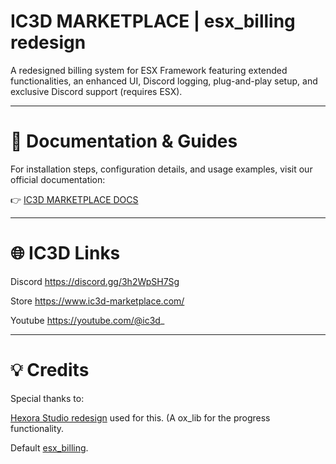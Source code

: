 # IC3D MARKETPLACE | esx_billing redesign
A redesigned billing system for ESX Framework featuring extended functionalities, an enhanced UI, Discord logging, plug-and-play setup, and exclusive Discord support (requires ESX).

---

# 📖 Documentation & Guides
For installation steps, configuration details, and usage examples, visit our official documentation:

👉 [IC3D MARKETPLACE DOCS](https://ic3d.gitbook.io/ic3d-marketplace)

---

# 🌐 IC3D Links

Discord
https://discord.gg/3h2WpSH7Sg

Store
https://www.ic3d-marketplace.com/

Youtube
https://youtube.com/@ic3d_

---

# 💡 Credits
Special thanks to:

[Hexora Studio redesign](https://github.com/HexoraStudio/esx_billing-redesign) used for this. (A
ox_lib for the progress functionality.

Default [esx_billing](https://github.com/esx-framework/ESX-Legacy-Addons/tree/main/%5Besx_addons%5D/esx_billing).
